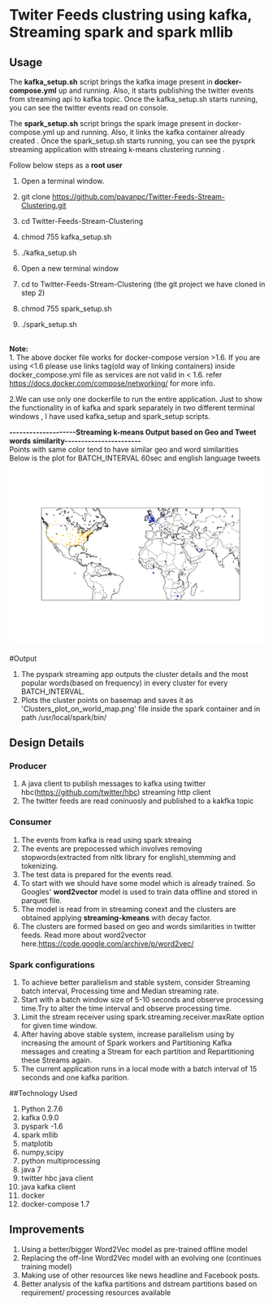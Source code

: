 # Twiter Feeds clustring using kafka, Streaming spark and spark mllib


## Usage
The <b>kafka_setup.sh</b> script brings the kafka image present in <b>docker-compose.yml</b> up and running. Also, it starts publishing the twitter events from streaming api to kafka topic. Once the kafka_setup.sh starts running, you can see the twitter events read on console.

The <b>spark_setup.sh</b> script brings the spark image present in docker-compose.yml up and running. Also, it links the kafka container already created . Once the spark_setup.sh starts running, you can see the pysprk streaming application with streaing k-means clustering running .

Follow below steps as a <b>root user</b>

1. Open a terminal window.

2. git clone https://github.com/pavanpc/Twitter-Feeds-Stream-Clustering.git

3. cd Twitter-Feeds-Stream-Clustering

4. chmod 755 kafka_setup.sh

5. ./kafka_setup.sh

6. Open a new terminal window

7. cd to Twitter-Feeds-Stream-Clustering (the git project we have cloned in step 2)

8. chmod 755 spark_setup.sh

9. ./spark_setup.sh

<br/><b>Note:</b> <br/> 1. The above docker file works for docker-compose version >1.6. If you are using <1.6 please use links tag(old way of linking containers) inside docker_compose.yml file as services are not valid in < 1.6. refer https://docs.docker.com/compose/networking/ for more info.

  2.We can use only one dockerfile to run the entire application. Just to show the functionality in of kafka and spark separately in two different terminal windows , I have used kafka_setup and spark_setup scripts.

 <b>--------------------Streaming k-means Output based on  Geo and Tweet words similarity-----------------------</b>
 <br/>Points with same color tend to have similar geo and word similarities
 <br/> Below is the plot for BATCH_INTERVAL 60sec and english language tweets
![Alt text](Clusters_plot_on_world_map.png?raw=true "Optional Title")
       
#Output 
1. The pyspark streaming app outputs the cluster details and the most popular words(based on frequency) in every cluster for every BATCH_INTERVAL.
2. Plots the cluster points on basemap and saves it as 'Clusters_plot_on_world_map.png' file inside the spark container and in path /usr/local/spark/bin/


## Design Details
### Producer
  1. A java client to publish messages to kafka using twitter hbc(https://github.com/twitter/hbc) streaming http client
  2. The twitter feeds are read coninuosly and published to a kakfka topic

### Consumer
  1. The events from kafka is read using spark streaing
  2. The events are prepocessed which involves removing stopwords(extracted from nltk library for english),stemming and tokenizing.
  3. The test data is prepared for the events read.
  4. To start with we should have some model which is already trained. So Googles'  <b>word2vector</b> model is used to train data offline and stored in parquet file.
  5. The model is read from in streaming conext and the clusters are obtained applying <b>streaming-kmeans</b> with decay factor.
  6. The clusters are formed based on geo and words similarities in twitter feeds. Read more about word2vector here.https://code.google.com/archive/p/word2vec/

### Spark configurations 
1. To achieve better parallelism and stable system,  consider Streaming batch interval, Processing time and Median streaming rate.
2. Start with a batch window size of 5-10 seconds and observe processing time.Try to alter the time interval  and observe processing time.
3. Limit the stream receiver using spark.streaming.receiver.maxRate option for given time window.
4. After having above stable system, increase parallelism using by increasing the amount of Spark workers and Partitioning  Kafka messages and creating a Stream for each partition and Repartitioning these Streams again.
5. The current application runs in a local mode with a batch interval of 15 seconds and one kafka parition.



##Technology Used
  1. Python 2.7.6
  2. kafka 0.9.0
  3. pyspark -1.6
  4. spark mllib
  5. matplotib
  6. numpy,scipy
  7. python multiprocessing
  8. java 7
  9. twitter hbc java client
  10. java kafka client
  11. docker
  12. docker-compose 1.7
  
## Improvements
1. Using a better/bigger Word2Vec model as pre-trained offline model
2. Replacing the off-line Word2Vec model with an evolving one (continues training model)
3. Making use of other resources like news headline and Facebook posts.
4. Better analysis of the kafka partitions and dstream partitions based on requirement/ processing resources available
